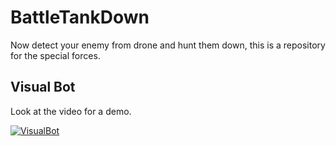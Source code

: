 # BattleTankDown
Now detect your enemy from drone and hunt them down, this is a repository for the special forces. 
## Visual Bot

Look at the video for a demo.

[![VisualBot](https://youtu.be/XquOIBpA6gM/0.jpg)](https://youtu.be/XquOIBpA6gM)
